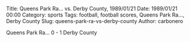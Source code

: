 Title: Queens Park Ra… vs. Derby County, 1989/01/21
Date: 1989/01/21 00:00
Category: sports
Tags: football, football scores, Queens Park Ra…, Derby County
Slug: queens-park-ra-vs-derby-county
Author: carbonero


Queens Park Ra… 0 - 1 Derby County
